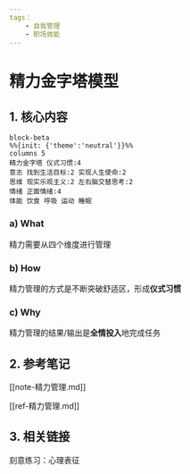 ```yaml
---
tags：
    - 自我管理
    - 职场效能
---
```


# 精力金字塔模型

## 1. 核心内容

```mermaid
block-beta
%%{init: {'theme':'neutral'}}%%
columns 5
精力金字塔 仪式习惯:4
意志 找到生活目标:2 实现人生使命:2
思维 现实乐观主义:2 左右脑交替思考:2
情绪 正面情绪:4
体能 饮食 呼吸 运动 睡眠
```

### a) What

精力需要从四个维度进行管理

### b) How

精力管理的方式是不断突破舒适区，形成**仪式习惯**

### c) Why

精力管理的结果/输出是**全情投入**地完成任务

## 2. 参考笔记

[[note-精力管理.md]]

[[ref-精力管理.md]]

## 3. 相关链接

刻意练习：心理表征
